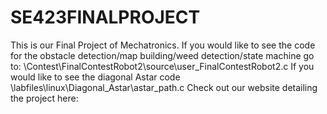 # SE423FINALPROJECT
This is our Final Project of Mechatronics. 
If you would like to see the code for the obstacle detection/map building/weed detection/state machine go to:
\Contest\FinalContestRobot2\source\user_FinalContestRobot2.c
If you would like to see the diagonal Astar code
\labfiles\linux\Diagonal_Astar\astar_path.c
Check out our website detailing the project here: 
